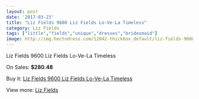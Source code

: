 ```yaml
---
layout: post
date: '2017-03-23'
title: "Liz Fields 9600 Liz Fields Lo-Ve-La Timeless"
category: Liz Fields
tags: ["little","fields","unique","dresses","bridesmaid"]
image: http://img.hectodress.com/12042-thickbox_default/liz-fields-9600-liz-fields-lo-ve-la-timeless.jpg
---
```

Liz Fields 9600 Liz Fields Lo-Ve-La Timeless

On Sales: **$280.48**
<a href="https://www.hectodress.com/liz-fields/5913-liz-fields-9600-liz-fields-lo-ve-la-timeless.html"><amp-img layout="responsive" width="600" height="600" src="//img.hectodress.com/12042-thickbox_default/liz-fields-9600-liz-fields-lo-ve-la-timeless.jpg" alt="Liz Fields 9600 Liz Fields Lo-Ve-La Timeless 0" /></a>
<a href="https://www.hectodress.com/liz-fields/5913-liz-fields-9600-liz-fields-lo-ve-la-timeless.html"><amp-img layout="responsive" width="600" height="600" src="//img.hectodress.com/12043-thickbox_default/liz-fields-9600-liz-fields-lo-ve-la-timeless.jpg" alt="Liz Fields 9600 Liz Fields Lo-Ve-La Timeless 1" /></a>

Buy it: [Liz Fields 9600 Liz Fields Lo-Ve-La Timeless](https://www.hectodress.com/liz-fields/5913-liz-fields-9600-liz-fields-lo-ve-la-timeless.html "Liz Fields 9600 Liz Fields Lo-Ve-La Timeless")

View more: [Liz Fields](https://www.hectodress.com/102-liz-fields "Liz Fields")